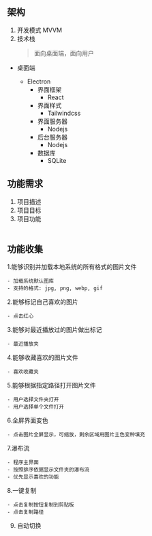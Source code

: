 ## 架构

1. 开发模式
   MVVM
2. 技术栈
   > 面向桌面端，面向用户

- 桌面端

  - Electron
    - 界面框架
      - React
    - 界面样式
      - Tailwindcss
    - 界面服务器
      - Nodejs
    - 后台服务器
      - Nodejs
    - 数据库
      - SQLite

## 功能需求

1. 项目描述
2. 项目目标
3. 项目功能
<table>
    <thead>
    </thead>
    <tbody></tbody>
</table>

## 功能收集

1.能够识别并加载本地系统的所有格式的图片文件

    - 加载系统默认图库
    - 支持的格式: jpg, png, webp, gif

2.能够标记自己喜欢的图片

    - 点击红心

3.能够对最近播放过的图片做出标记

    - 最近播放夹

4.能够收藏喜欢的图片文件

    - 喜欢收藏夹

5.能够根据指定路径打开图片文件

    - 用户选择文件夹打开
    - 用户选择单个文件打开

6.全屏界面变色

    - 点击图片全屏显示，可缩放，剩余区域用图片主色变种填充

7.瀑布流

    - 程序主界面
    - 按照排序依据显示文件夹的瀑布流
    - 优先显示喜欢的功能

8.一键复制

    - 点击复制按钮复制到剪贴板
    - 点击复制路径

9. 自动切换

